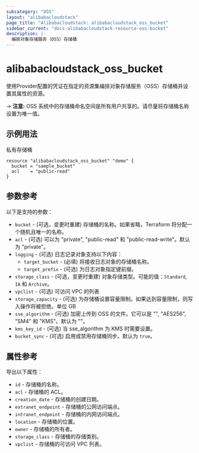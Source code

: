 ```yaml
---
subcategory: "OSS"
layout: "alibabacloudstack"
page_title: "Alibabacloudstack: alibabacloudstack_oss_bucket"
sidebar_current: "docs-alibabacloudstack-resource-oss-bucket"
description: |-
  编排对象存储服务（OSS）存储桶
---
```


# alibabacloudstack_oss_bucket

使用Provider配置的凭证在指定的资源集编排对象存储服务（OSS）存储桶并设置其属性的资源。

-> **注意:** OSS 系统中的存储桶命名空间是所有用户共享的。请尽量将存储桶名称设置为唯一值。


## 示例用法

私有存储桶

```
resource "alibabacloudstack_oss_bucket" "demo" {
  bucket = "sample_bucket"
  acl    = "public-read"
}
```

## 参数参考

以下是支持的参数：

* `bucket` - (可选，变更时重建) 存储桶的名称。如果省略，Terraform 将分配一个随机且唯一的名称。
* `acl` - (可选) 可以为 "private", "public-read" 和 "public-read-write"。默认为 "private"。
* `logging` - (可选) 日志记录对象支持以下内容：
  * `target_bucket` - (必填)  将接收日志对象的存储桶名称。
  * `target_prefix` - (可选) 为日志对象指定键前缀。 
* `storage_class` - (可选，变更时重建) 对象存储类型。可能的值：`Standard`, `IA` 和 `Archive`。
* `vpclist` - (可选) 可访问 VPC 的列表
* `storage_capacity` - (可选) 为存储桶设置容量限制。如果达到容量限制，则写入操作将被拒绝。单位 GB
* `sse_algorithm` - (可选) 加密上传到 OSS 的文件。它可以是 "", "AES256", "SM4" 和 "KMS"。默认为 ""。
* `kms_key_id` - (可选) 当 sse_algorithm 为 KMS 时需要设置。
* `bucket_sync` - (可选) 启用或禁用存储桶同步。默认为 `true`。

## 属性参考

导出以下属性：

* `id` - 存储桶的名称。
* `acl` - 存储桶的 ACL。
* `creation_date` - 存储桶的创建日期。
* `extranet_endpoint` - 存储桶的公网访问端点。
* `intranet_endpoint` - 存储桶的内网访问端点。
* `location` - 存储桶的位置。
* `owner` - 存储桶的所有者。
* `storage_class` - 存储桶的存储类别。
* `vpclist` - 存储桶的可访问 VPC 列表。